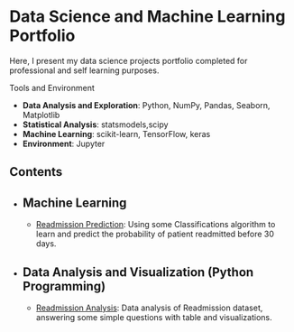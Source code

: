 # Data Science and Machine Learning Portfolio

Here, I present my data science projects portfolio completed for professional and self learning purposes.

Tools and Environment
  - **Data Analysis and Exploration**: Python, NumPy, Pandas, Seaborn, Matplotlib
  - **Statistical Analysis**: statsmodels,scipy
  - **Machine Learning**: scikit-learn, TensorFlow, keras
  - **Environment**: Jupyter 

## Contents
- ## Machine Learning
    - [Readmission Prediction](https://github.com/melvfnz/data_science_portfolio/blob/master/digit_recognizer.ipynb): Using some Classifications algorithm to learn and predict the probability of patient readmitted before 30 days.

    
- ## Data Analysis and Visualization (Python Programming)
    - [Readmission Analysis](https://github.com/melvfernandez/data_science_portfolio/blob/master/Cryptocurrency%20Market%20Analysis.ipynb): Data analysis of Readmission dataset, answering some simple questions with table and visualizations.
